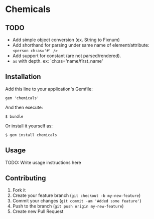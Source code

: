 # Chemicals

## TODO

* Add simple object conversion (ex. String to Fixnum)
* Add shorthand for parsing under same name of element/attribute:
  `<person ch:as='#' />`
* Add support for constant (are not parsed/rendered).
* `as` with depth. ex: `ch:as='name/first_name'

## Installation

Add this line to your application's Gemfile:

    gem 'chemicals'

And then execute:

    $ bundle

Or install it yourself as:

    $ gem install chemicals

## Usage

TODO: Write usage instructions here

## Contributing

1. Fork it
2. Create your feature branch (`git checkout -b my-new-feature`)
3. Commit your changes (`git commit -am 'Added some feature'`)
4. Push to the branch (`git push origin my-new-feature`)
5. Create new Pull Request
